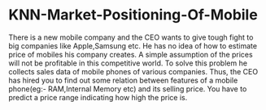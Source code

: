 # KNN-Market-Positioning-Of-Mobile
There is a new mobile company and the CEO wants to give tough fight to big companies like Apple,Samsung etc.  He has no idea of how to estimate price of mobiles his company creates. A simple assumption of the prices will not be profitable in this competitive world. To solve this problem he collects sales data of mobile phones of various companies.  Thus, the CEO has hired you to find out some relation between features of a mobile phone(eg:- RAM,Internal Memory etc) and its selling price. You have to predict a price range indicating how high the price is.
